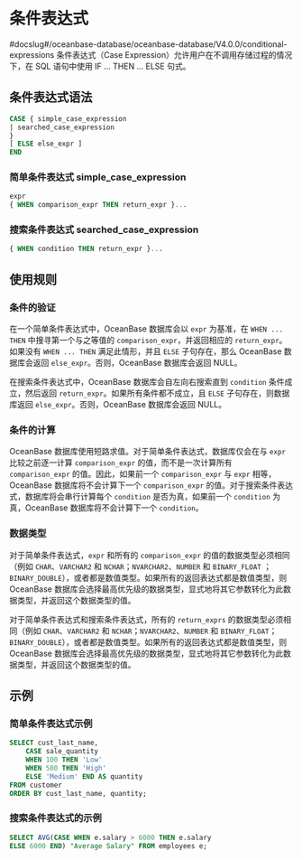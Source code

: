 条件表达式 
==========================
#docslug#/oceanbase-database/oceanbase-database/V4.0.0/conditional-expressions
条件表达式（Case Expression）允许用户在不调用存储过程的情况下，在 SQL 语句中使用 IF ... THEN ... ELSE 句式。

条件表达式语法 
----------------------------

```sql
CASE { simple_case_expression
| searched_case_expression
}
[ ELSE else_expr ]
END
```



### 简单条件表达式 simple_case_expression 

```sql
expr
{ WHEN comparison_expr THEN return_expr }...
```



### 搜索条件表达式 searched_case_expression 

```sql
{ WHEN condition THEN return_expr }...
```



使用规则 
-------------------------

### 条件的验证 

在一个简单条件表达式中，OceanBase 数据库会以 `expr` 为基准，在 `WHEN ... THEN` 中搜寻第一个与之等值的 `comparison_expr`，并返回相应的 `return_expr`。如果没有 `WHEN ... THEN` 满足此情形，并且 `ELSE` 子句存在，那么 OceanBase 数据库会返回 `else_expr`。否则，OceanBase 数据库会返回 NULL。

在搜索条件表达式中，OceanBase 数据库会自左向右搜索直到 `condition` 条件成立，然后返回 `return_expr`。如果所有条件都不成立，且 `ELSE` 子句存在，则数据库返回 `else_expr`。否则，OceanBase 数据库会返回 NULL。

### 条件的计算 

OceanBase 数据库使用短路求值。对于简单条件表达式，数据库仅会在与 `expr` 比较之前逐一计算 `comparison_expr` 的值，而不是一次计算所有 `comparison_expr` 的值。因此，如果前一个 `comparison_expr` 与 `expr` 相等，OceanBase 数据库将不会计算下一个 `comparison_expr` 的值。对于搜索条件表达式，数据库将会串行计算每个 `condition` 是否为真，如果前一个 `condition` 为真，OceanBase 数据库将不会计算下一个 `condition`。

### 数据类型 

对于简单条件表达式，`expr` 和所有的 `comparison_expr` 的值的数据类型必须相同（例如 `CHAR`、`VARCHAR2` 和 `NCHAR`；`NVARCHAR2`、`NUMBER` 和 `BINARY_FLOAT` ； `BINARY_DOUBLE`），或者都是数值类型。如果所有的返回表达式都是数值类型，则 OceanBase 数据库会选择最高优先级的数据类型，显式地将其它参数转化为此数据类型，并返回这个数据类型的值。

对于简单条件表达式和搜索条件表达式，所有的 `return_exprs` 的数据类型必须相同（例如 `CHAR`、`VARCHAR2` 和 `NCHAR`；`NVARCHAR2`、`NUMBER` 和 `BINARY_FLOAT`；`BINARY_DOUBLE`），或者都是数值类型。如果所有的返回表达式都是数值类型，则 OceanBase 数据库会选择最高优先级的数据类型，显式地将其它参数转化为此数据类型，并返回这个数据类型的值。

示例 
-----------------------

### 简单条件表达式示例 

```sql
SELECT cust_last_name,
    CASE sale_quantity
    WHEN 100 THEN 'Low'
    WHEN 500 THEN 'High'
    ELSE 'Medium' END AS quantity
FROM customer
ORDER BY cust_last_name, quantity;
```



### 搜索条件表达式的示例 

```sql
SELECT AVG(CASE WHEN e.salary > 6000 THEN e.salary
ELSE 6000 END) "Average Salary" FROM employees e;
```




